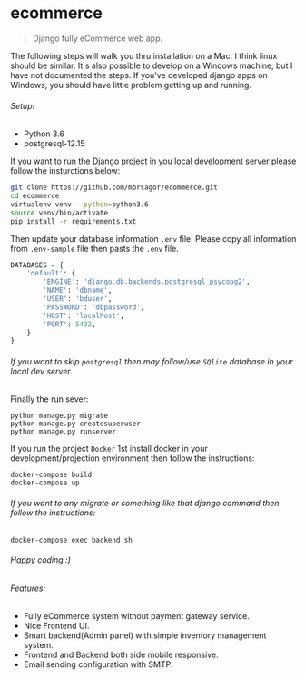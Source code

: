 # ecommerce
>Django fully eCommerce web app.

The following steps will walk you thru installation on a Mac. I think linux should be similar. It's also possible to develop on a Windows machine, but I have not documented the steps. If you've developed django apps on Windows, you should have little problem getting up and running.

###### Setup:
- Python 3.6
- postgresql-12.15

If you want to run the Django project in you local development server please follow the insturctions below:

```bash
git clone https://github.com/mbrsagor/ecommerce.git
cd ecommerce
virtualenv venv --python=python3.6
source venv/bin/activate
pip install -r requirements.txt
```

Then update your database information `.env` file: Please copy all information from `.env-sample` file then pasts the `.env` file.

```python
DATABASES = {
    'default': {
        'ENGINE': 'django.db.backends.postgresql_psycopg2',
        'NAME': 'dbname',
        'USER': 'bduser',
        'PASSWORD': 'dbpassword',
        'HOST': 'localhost',
        'PORT': 5432,
    }
}
```

###### If you want to skip `postgresql` then may follow/use `SQlite` database in your local dev server.

Finally the run sever:
```
python manage.py migrate
python manage.py createsuperuser
python manage.py runserver
```

If you run the project `Docker` 1st install docker in your development/projection environment then follow the instructions:
```
docker-compose build 
docker-compose up
```
###### If you want to any migrate or something like that django command then follow the instructions:
```
docker-compose exec backend sh
```


###### Happy coding :) ######


###### Features:
- Fully eCommerce system without payment gateway service.
- Nice Frontend UI.
- Smart backend(Admin panel) with simple inventory management system.
- Frontend and Backend both side mobile responsive.
- Email sending configuration with SMTP.

